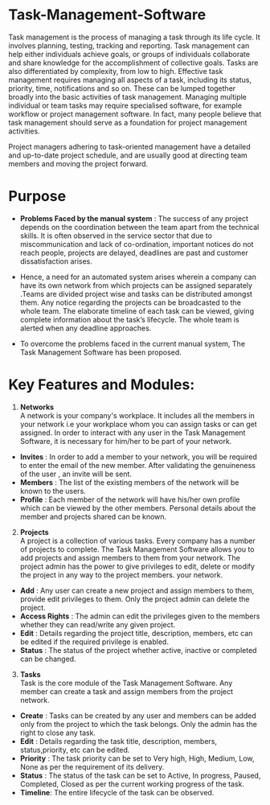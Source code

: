 # Task-Management-Software
Task management is the process of managing a task through its life cycle. It involves planning, testing, tracking and reporting. Task management can help either individuals achieve goals, or groups of individuals collaborate and share knowledge for the accomplishment of collective goals. Tasks are also differentiated by complexity, from low to high.
Effective task management requires managing all aspects of a task, including its status, priority, time, notifications and so on. These can be lumped together broadly into the basic activities of task management.
Managing multiple individual or team tasks may require specialised software, for example workflow or project management software. In fact, many people believe that task management should serve as a foundation for project management activities.

Project managers adhering to task-oriented management have a detailed and up-to-date project schedule, and are usually good at directing team members and moving the project forward.

# Purpose	

 * **Problems Faced by the manual system** :
The success of any project depends on the coordination between the team apart from the technical skills. It is often observed in the service sector that due to miscommunication and lack of co-ordination, important notices do not reach people, projects are delayed, deadlines are past and customer dissatisfaction arises. 

 * Hence, a need for an automated system arises wherein a company can have its own network from which projects can be assigned separately .Teams are divided project wise and tasks can be distributed amongst them. Any notice regarding the projects can be broadcasted to the whole team.  The elaborate timeline of each task can be viewed, giving complete information about the task’s lifecycle. The whole team is alerted when any deadline approaches. 

 * To overcome the problems faced in the current manual system, The Task Management Software has been proposed. 



# Key Features and Modules:

1. **Networks**  
A network is your company's workplace. It includes all the members in your network i.e your workplace whom you can assign tasks or can get assigned. In order to interact with any user in the Task Management Software, it is necessary for him/her to be part of your network.
 * **Invites** : In order to add a member to your network, you will be required to enter the email of the new member. After validating the genuineness of the user , an invite will be sent.
 * **Members** : The list of the existing members of the network will be known to the users.
 * **Profile** : Each member of the network will have his/her own profile which can be viewed by the other members. Personal details about the member and projects shared can be known.

2. **Projects**  
A project is a collection of various tasks. Every company has a number of projects to complete. The Task Management Software allows you to add projects and assign members to them from your network. The project admin has the power to give privileges to edit, delete or modify the project in any way to the project members.  your network.

 * **Add** : Any user can create a new project and assign members to them, provide edit privileges to them. Only the project admin can delete the project.
 * **Access Rights** : The admin can edit the privileges given to the members whether they can read/write any given project.
 * **Edit** : Details regarding the project title, description, members, etc can be edited if the required privilege is enabled.
 * **Status** : The status of the project whether active, inactive or completed can be changed.  


3. **Tasks**  
Task is the core module of the Task Management Software. Any member can create a task and assign members from the project network.
 * **Create** : Tasks can be created by any user and members can be added only from the project to which the task belongs. Only the admin has the right to close any task.
  * **Edit** : Details regarding the task title, description, members, status,priority, etc can be edited.
 * **Priority** : The task priority can be set to Very high, High, Medium, Low, None as per the requirement of its delivery. 
 * **Status** : The status of the task can be set to Active, In progress, Paused, Completed, Closed as per the current working progress of the task.
 * **Timeline**: The entire lifecycle of the task can be observed.

